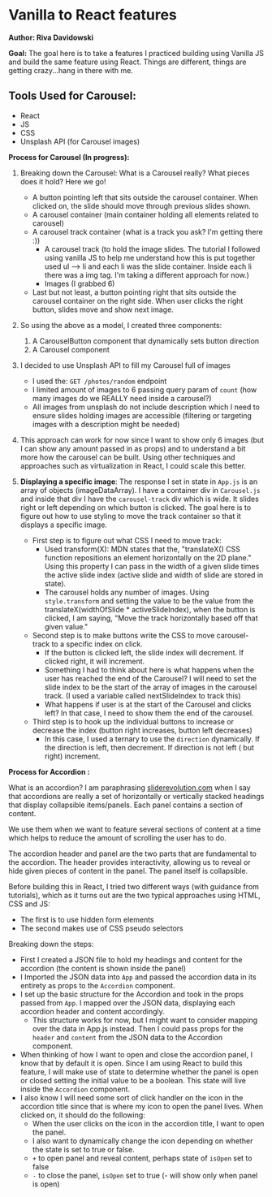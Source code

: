 # Vanilla to React features

**Author: Riva Davidowski**

**Goal:** The goal here is to take a features I practiced building using Vanilla JS and
build the same feature using React. Things are different, things are getting crazy...hang in there with me.

## Tools Used for Carousel:
 - React
 - JS
 - CSS
 - Unsplash API (for Carousel images)

**Process for Carousel (In progress):**

1. Breaking down the Carousel: What is a Carousel really? What pieces does it hold? Here we go!
   - A button pointing left that sits outside the carousel container. When clicked on, the slide should move through previous slides shown.
   - A carousel container (main container holding all elements related to carousel)
   - A carousel track container (what is a track you ask? I'm getting there :))
      - A carousel track (to hold the image slides. The tutorial I followed using vanilla JS to help me understand how this is put together used ul --> li and each li was the slide container. Inside each li there was a img tag. I'm taking a different approach for now.)
      - Images (I grabbed 6)
    - Last but not least, a button pointing right that sits outside the carousel container on the right side. When user clicks the right button, slides move and show next image.

2. So using the above as a model, I created three components:
    1. A CarouselButton component that dynamically sets button direction
    2. A Carousel component

3. I decided to use Unsplash API to fill my Carousel full of images
   - I used the: `GET /photos/random` endpoint
   - I limited amount of images to 6 passing query param of `count` (how many images do we REALLY need inside a carousel?)
   - All images from unsplash do not include description which I need to ensure slides holding images are accessible (filtering or targeting images with a description might be needed)

4. This approach can work for now since I want to show only 6 images (but I can show any amount passed in as props) and to understand a bit more how the carousel can be built. Using other techniques and approaches such as virtualization in React, I could scale this better.

5. **Displaying a specific image**: The response I set in state in `App.js` is an array of objects (imageDataArray). I have a container div in `Carousel.js` and inside that div I have the `carousel-track` div which is wide. It slides right or left depending on which button is clicked. The goal here is to figure out how to use styling to move the track container so that it displays a specific image.
   - First step is to figure out what CSS I need to move track:
      - Used transform(X): MDN states that the, "translateX() CSS function repositions an element horizontally on the 2D plane." Using this property I can pass in the width of a given slide times the active slide index (active slide and width of slide are stored in state).
      - The carousel holds any number of images. Using `style.transform` and setting the value to be the value from the translateX(widthOfSlide * activeSlideIndex), when the button is clicked, I am saying, "Move the track horizontally based off that given value."
   - Second step is to make buttons write the CSS to move carousel-track to a specific index on click.
     - If the button is clicked left, the slide index will decrement. If clicked right, it will increment.
     - Something I had to think about here is what happens when the user has reached the end of the Carousel? I will need to set the slide index to be the start of the array of images in the carousel track. (I used a variable called nextSlideIndex to track this)
     - What happens if user is at the start of the Carousel and clicks left? In that case, I need to show them the end of the carousel.
   - Third step is to hook up the individual buttons to increase or decrease the index (button right increases, button left decreases)
     - In this case, I used a ternary to use the `direction` dynamically. If the direction is left, then decrement. If direction is not left ( but right) increment.

**Process for Accordion :**

What is an accordion? I am paraphrasing [sliderevolution.com](sliderevolution.com) when I say that accordions are really a set of horizontally or vertically stacked headings that display collapsible items/panels. Each panel contains a section of content.

We use them when we want to feature several sections of content at a time which helps to reduce the amount of scrolling the user has to do.

The accordion header and panel are the two parts that are fundamental to the accordion. The header provides interactivity, allowing us to reveal or hide given pieces of content in the panel. The panel itself is collapsible.

Before building this in React, I tried two different ways (with guidance from tutorials), which as it turns out are the two typical approaches using HTML, CSS and JS:
- The first is to use hidden form elements
- The second makes use of CSS pseudo selectors

Breaking down the steps:

- First I created a JSON file to hold my headings and content for the accordion (the content is shown inside the panel)
- I Imported the JSON data into `App` and passed the accordion data in its entirety as props to the `Accordion` component.
- I set up the basic structure for the Accordion and took in the props passed from `App`. I mapped over the JSON data, displaying each accordion header and content accordingly.
  - This structure works for now, but I might want to consider mapping over the data in App.js instead. Then I could pass props for the `header` and `content` from the JSON data to the Accordion component.
- When thinking of how I want to open and close the accordion panel, I know that by default it is open. Since I am using React to build this feature, I will make use of state to determine whether the panel is open or closed setting the initial value to be a boolean. This state will live inside the `Accordion` component.
- I also know I will need some sort of click handler on the icon in the accordion title since that is where my icon to open the panel lives. When clicked on, it should do the following:
   - When the user clicks on the icon in the accordion title, I want to open the panel.
   - I also want to dynamically change the icon depending on whether the state is set to true or false.
   - `+` to open panel and reveal content, perhaps state of `isOpen` set to false
   - `-` to close the panel, `isOpen` set to true (- will show only when panel is open)
